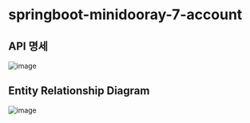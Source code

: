# springboot-minidooray-7-account

## API 명세

![image](https://github.com/DJ-BE-5/springboot-minidooray-7-account/assets/134525851/909ab74b-0228-4f90-a770-eabe509ae03c)

## Entity Relationship Diagram

![image](https://github.com/DJ-BE-5/springboot-minidooray-7-account/assets/134525851/4c120382-a449-41db-b082-d300de96e1b1)


